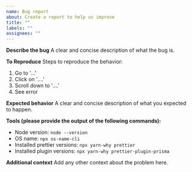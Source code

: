 ```yaml
---
name: Bug report
about: Create a report to help us improve
title: ""
labels: ""
assignees: ""
---
```


**Describe the bug**
A clear and concise description of what the bug is.

**To Reproduce**
Steps to reproduce the behavior:

1. Go to '...'
2. Click on '....'
3. Scroll down to '....'
4. See error

**Expected behavior**
A clear and concise description of what you expected to happen.

**Tools (please provide the output of the following commands):**

- Node version: `node --version`
- OS name: `npx os-name-cli`
- Installed prettier versions: `npx yarn-why prettier`
- Installed plugin versions: `npx yarn-why prettier-plugin-prisma`

**Additional context**
Add any other context about the problem here.
